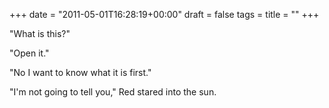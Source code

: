 +++
date = "2011-05-01T16:28:19+00:00"
draft = false
tags = 
title = ""
+++
<p>"What is this?"</p>&#13;
<p>"Open it."</p>&#13;
<p>"No I want to know what it is first."</p>&#13;
<p>"I'm not going to tell you," Red stared into the sun.</p>&#13;
 